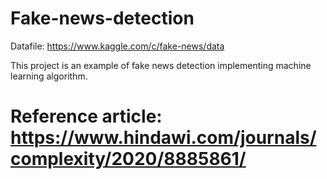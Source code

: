 # Fake-news-detection
Datafile: https://www.kaggle.com/c/fake-news/data

This project is an example of fake news detection implementing machine learning algorithm.



# Reference article: https://www.hindawi.com/journals/complexity/2020/8885861/
